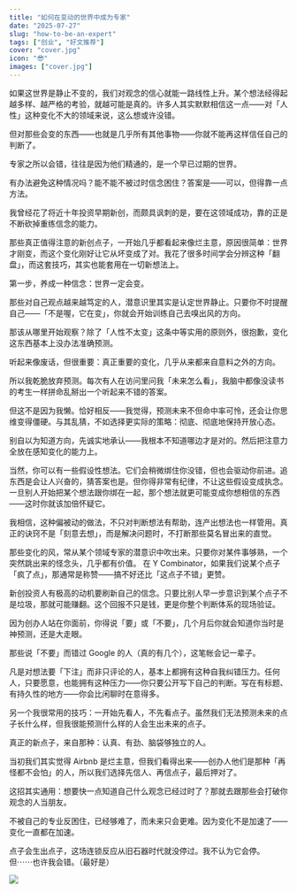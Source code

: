 ```yaml
---
title: "如何在变动的世界中成为专家"
date: "2025-07-27"
slug: "how-to-be-an-expert"
tags: ["创业", "好文推荐"]
cover: "cover.jpg"
icon: "😎"
images: ["cover.jpg"]
---
```

如果这世界是静止不变的，我们对观念的信心就能一路线性上升。某个想法经得起越多样、越严格的考验，就越可能是真的。许多人其实默默相信这一点——对「人性」这种变化不大的领域来说，这么想或许没错。



但对那些会变的东西——也就是几乎所有其他事物——你就不能再这样信任自己的判断了。



专家之所以会错，往往是因为他们精通的，是一个早已过期的世界。



有办法避免这种情况吗？能不能不被过时信念困住？答案是——可以，但得靠一点方法。



我曾经花了将近十年投资早期新创，而颇具讽刺的是，要在这领域成功，靠的正是不断砍掉重练信念的能力。



那些真正值得注意的新创点子，一开始几乎都看起来像烂主意，原因很简单：世界才刚变，而这个变化刚好让它从坏变成了对。我花了很多时间学会分辨这种「翻盘」，而这套技巧，其实也能套用在一切新想法上。



第一步，养成一种信念：世界一定会变。



那些对自己观点越来越笃定的人，潜意识里其实是认定世界静止。只要你不时提醒自己——「不是喔，它在变」，你就会开始训练自己去嗅出风的方向。



那该从哪里开始观察？除了「人性不太变」这条中等实用的原则外，很抱歉，变化这东西基本上没办法准确预测。



听起来像废话，但很重要：真正重要的变化，几乎从来都来自意料之外的方向。



所以我乾脆放弃预测。每次有人在访问里问我「未来怎么看」，我脑中都像没读书的考生一样拼命乱掰出一个听起来不错的答案。



但这不是因为我懒。恰好相反——我觉得，预测未来不但命中率可怜，还会让你思维变得僵硬。与其乱猜，不如选择更实际的策略：彻底、彻底地保持开放心态。



别自以为知道方向，先诚实地承认——我根本不知道哪边才是对的。然后把注意力全放在感知变化的能力上。



当然，你可以有一些假设性想法。它们会稍微绑住你没错，但也会驱动你前进。追东西是会让人兴奋的，猜答案也是。但你得非常有纪律，不让这些假设变成执念。
一旦别人开始把某个想法跟你绑在一起，那个想法就更可能变成你想相信的东西——这时你就该加倍怀疑它。



我相信，这种偏被动的做法，不只对判断想法有帮助，连产出想法也一样管用。真正的诀窍不是「刻意去想」，而是解决问题时，不打断那些莫名冒出来的直觉。



那些变化的风，常从某个领域专家的潜意识中吹出来。只要你对某件事够熟，一个突然跳出来的怪念头，几乎都有价值。
在 Y Combinator，如果我们说某个点子「疯了点」，那通常是称赞——搞不好还比「这点子不错」更赞。



新创投资人有极高的动机要刷新自己的信念。只要比别人早一步意识到某个点子不是垃圾，那就可能赚翻。这个回报不只是钱，更是你整个判断体系的现场验证。



因为创办人站在你面前，你得说「要」或「不要」，几个月后你就会知道你当时是神预测，还是大走眼。



那些说「不要」而错过 Google 的人（真的有几个），这笔帐会记一辈子。



凡是对想法要「下注」而非只评论的人，基本上都拥有这种自我纠错压力。任何人，只要愿意，也能拥有这种压力——你只要公开写下自己的判断。写在有标题、有持久性的地方——你会比闲聊时在意得多。



另一个我很常用的技巧：一开始先看人，不先看点子。虽然我们无法预测未来的点子长什么样，但我很能预测什么样的人会生出未来的点子。



真正的新点子，来自那种：认真、有劲、脑袋够独立的人。



当初我们其实觉得 Airbnb 是烂主意，但我们看得出来——创办人他们是那种「再怪都不会怕」的人，所以我们选择先信人、再信点子，最后押对了。



这招其实通用：想要快一点知道自己什么观念已经过时了？那就去跟那些会打破你观念的人当朋友。



不被自己的专业反困住，已经够难了，而未来只会更难。因为变化不是加速了——变化一直都在加速。



点子会生出点子，这场连锁反应从旧石器时代就没停过。我不认为它会停。
但⋯⋯也许我会错。（最好是）




![](https://prod-files-secure.s3.us-west-2.amazonaws.com/112d0858-5090-4d34-a606-b75eb8d65fd2/46476355-9cf3-4e99-9b7a-3531bc426380/1000202064.png?X-Amz-Algorithm=AWS4-HMAC-SHA256&X-Amz-Content-Sha256=UNSIGNED-PAYLOAD&X-Amz-Credential=ASIAZI2LB466U27D2UL7%2F20250923%2Fus-west-2%2Fs3%2Faws4_request&X-Amz-Date=20250923T091436Z&X-Amz-Expires=3600&X-Amz-Security-Token=IQoJb3JpZ2luX2VjELn%2F%2F%2F%2F%2F%2F%2F%2F%2F%2FwEaCXVzLXdlc3QtMiJHMEUCIQDekCz%2BRGymXM5Vo2Kf6s%2BFqybmU5Dq0YTF%2BbcxvHkgPgIgPPgI%2FdTCZFoKU6tZAuAQzJl%2FjqRfzbhkz33JimFkdfQq%2FwMIQhAAGgw2Mzc0MjMxODM4MDUiDAgmJj8OgwDXyi4K2CrcA1yLlSj9zr9QwH8XgCpTBcbjF52I7NdpI5QqGS8Ygz5kFQkBld0WW1XRuPj8JXC5kanJKixQBLu1Z1RkchNfScoj4NzIYkVQd2%2Bt64Ync5pwU081Rer5KZdvCZu4ocnNbMI82%2FUflQUlKr%2FsGWxBjWQpKY%2Bgl7s4LoP2HV5d0V2MT7Qv9ABUzq%2FKkkttR0QU2r7%2Bdf9bRWDCDJWLZdz0R4NDaK80ORZGYBox2Mi96WMEjKybPRecP78VipmBAmrAXOlOKHH1FX3fBJIO5xbTPFFO9UE5Y6AJEwkQDJRtXCwD3u3epUi7YGJXFJZfdHqH3vGHByGFrEctq5NjSxf6zqhTgqv2e%2F83bXHcoQkgbt4PvJMlVfw12ft5%2Fh2ahxWG7xjvKFjWEUWQAsDZ13uHnodrhXm5QreT0Aug4X7mDa6D3IGqQpNGhrBZx81FJ19nPLnLddtTk93TOqkXKYzZkcxSQeLuPMHywq%2BANgcGFj3qG2D1scWAu2Nq0SZImkABV1Ye2PAidGvDuxSbqy7Fc%2BEtw8qBg7ACTktuqsEOUvKhmGYYB%2BcIlB0lMWwiIyY%2Fql04Dvy8d3Pkt9T8chOmdih80uBsEy9QlyPHzg%2FaM6o67s%2BAqrgg64WVmukyMLi8ycYGOqUBx60fw3vwb5gWO4lR%2B%2F6zedShVknfUPSo%2ByUAfMx%2FTZRXuD52HIYHpcHPySshBYDNPT6SKM9VB938q%2FrD3BqrkWE8CivnS%2B27zDMB1zpHRXRvb%2BKwdY9NAX1yHctx0NK%2BHyz07Dc9zltZ8b%2FdXMBvd25XbDKycW%2FxZ1SKUZN5ozRKl4SGl8JAgTRpbVmD1Qd7OgoLG9Y4NtNbC4w0KoQPM8y0rv4g&X-Amz-Signature=4f9a4b140748e25f8c971b70eff814e300ed9cb4c3f089ca5febbddec1f6826d&X-Amz-SignedHeaders=host&x-amz-checksum-mode=ENABLED&x-id=GetObject)

